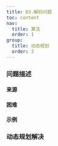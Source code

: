 ```yaml
---
title: 03.解码问题
toc: content
nav:
  title: 算法
  order: 1
group:
  title: 动态规划
  order: 3
---
```


### 问题描述

#### 来源

#### 困难

#### 示例

### 动态规划解决
